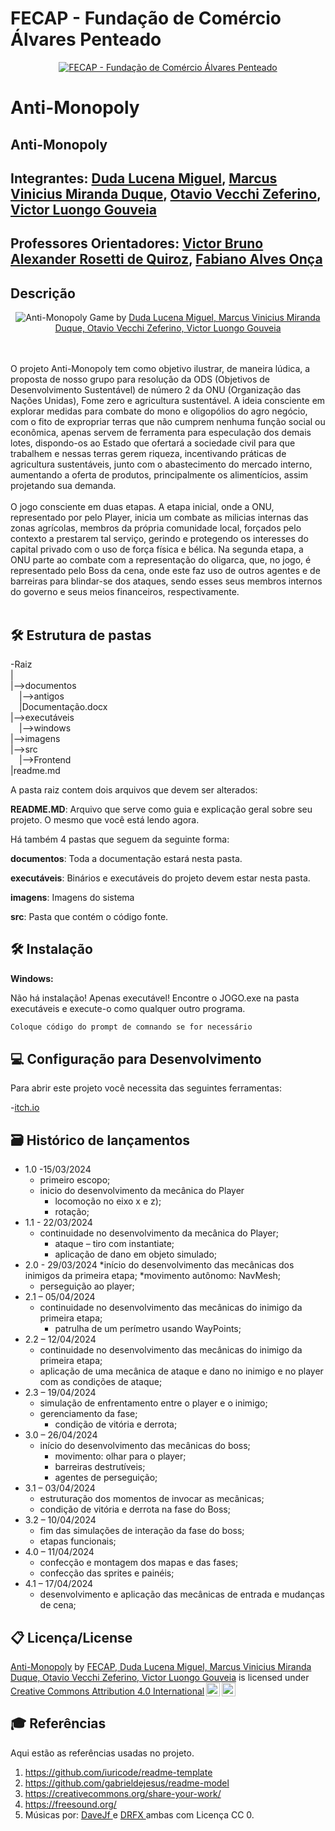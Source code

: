 # FECAP - Fundação de Comércio Álvares Penteado

<p align="center">
<a href= "https://www.fecap.br/"><img src="https://encrypted-tbn0.gstatic.com/images?q=tbn:ANd9GcRhZPrRa89Kma0ZZogxm0pi-tCn_TLKeHGVxywp-LXAFGR3B1DPouAJYHgKZGV0XTEf4AE&usqp=CAU" alt="FECAP - Fundação de Comércio Álvares Penteado" border="0"></a>
</p>

# Anti-Monopoly

## Anti-Monopoly

## Integrantes: <a href="https://github.com/DudaLucenaMiguel">Duda Lucena Miguel</a>, <a href=" ">Marcus Vinicius Miranda Duque</a>, <a href=" ">Otavio Vecchi Zeferino</a>, <a href=" ">Victor Luongo Gouveia</a>

## Professores Orientadores: <a href="https://www.linkedin.com/in/victorbarq/">Victor Bruno Alexander Rosetti de Quiroz</a>, <a href=" ">Fabiano Alves Onça</a> 

## Descrição

<p align="center">
<img src="https://pix4free.org/assets/library/2021-01-20/originals/game.jpg" alt="Anti-Monopoly" border="0">
  Game by <a href=" ">Duda Lucena Miguel, Marcus Vinicius Miranda Duque, Otavio Vecchi Zeferino, Victor Luongo Gouveia</a> 
</p>

<br><br>
  O projeto Anti-Monopoly tem como objetivo ilustrar, de maneira lúdica, a proposta de nosso grupo para resolução da ODS (Objetivos de Desenvolvimento Sustentável) de número 2 da ONU (Organização das Nações Unidas), Fome zero e agricultura sustentável. A ideia consciente em explorar medidas para combate do mono e oligopólios do agro negócio, com o fito de expropriar terras que não cumprem nenhuma função social ou econômica, apenas servem de ferramenta para especulação dos demais lotes, dispondo-os ao Estado que ofertará a sociedade civil para que trabalhem e nessas terras gerem riqueza, incentivando práticas de agricultura sustentáveis, junto com o abastecimento do mercado interno, aumentando a oferta de produtos, principalmente os alimentícios, assim projetando sua demanda. 
<br><br>
 O jogo consciente em duas etapas. A etapa inicial, onde a ONU, representado por pelo Player, inicia um combate as milicias internas das zonas agrícolas, membros da própria comunidade local, forçados pelo contexto a prestarem tal serviço, gerindo e protegendo os interesses do capital privado com o uso de força física e bélica. Na segunda etapa, a ONU parte ao combate com a representação do oligarca, que, no jogo, é representado pelo Boss da cena, onde este faz uso de outros agentes e de barreiras para blindar-se dos ataques, sendo esses seus membros internos do governo e seus meios financeiros, respectivamente.
<br><br>
## 🛠 Estrutura de pastas

-Raiz<br>
|<br>
|-->documentos<br>
  &emsp;|-->antigos<br>
  &emsp;|Documentação.docx<br>
|-->executáveis<br>
  &emsp;|-->windows<br>
|-->imagens<br>
|-->src<br>
  &emsp;|-->Frontend<br>
|readme.md<br>

A pasta raiz contem dois arquivos que devem ser alterados:

<b>README.MD</b>: Arquivo que serve como guia e explicação geral sobre seu projeto. O mesmo que você está lendo agora.

Há também 4 pastas que seguem da seguinte forma:

<b>documentos</b>: Toda a documentação estará nesta pasta.

<b>executáveis</b>: Binários e executáveis do projeto devem estar nesta pasta.

<b>imagens</b>: Imagens do sistema

<b>src</b>: Pasta que contém o código fonte.

## 🛠 Instalação

<b>Windows:</b>

Não há instalação! Apenas executável!
Encontre o JOGO.exe na pasta executáveis e execute-o como qualquer outro programa.

```sh
Coloque código do prompt de comnando se for necessário
```

## 💻 Configuração para Desenvolvimento

Para abrir este projeto você necessita das seguintes ferramentas:

-<a href="https://itch.io/">itch.io</a>

## 🗃 Histórico de lançamentos

* 1.0 -15/03/2024
	* primeiro escopo;
	* inicio do desenvolvimento da mecânica do Player 
		* locomoção no eixo x e z);
		* rotação;
* 1.1 - 22/03/2024
	* continuidade no desenvolvimento da mecânica do Player;
		* ataque – tiro com instantiate;
		* aplicação de dano em objeto simulado;
* 2.0 - 29/03/2024
	*início do desenvolvimento das mecânicas dos inimigos da primeira etapa;
	*movimento autônomo: NavMesh;
	* perseguição ao player;
* 2.1 – 05/04/2024
	* continuidade no desenvolvimento das mecânicas do inimigo da primeira etapa;
		* patrulha de um perímetro usando WayPoints;
* 2.2 – 12/04/2024
	* continuidade no desenvolvimento das mecânicas do inimigo da primeira etapa;
	* aplicação de uma mecânica de ataque e dano no inimigo e no player com as condições de ataque;
* 2.3 – 19/04/2024
	* simulação de enfrentamento entre o player e o inimigo;
	* gerenciamento da fase;
		* condição de vitória e derrota;
* 3.0 – 26/04/2024
	* início do desenvolvimento das mecânicas do boss;
		* movimento: olhar para o player;
		* barreiras destrutíveis;
		* agentes de perseguição;
* 3.1 – 03/04/2024
	* estruturação dos momentos de invocar as mecânicas;
	* condição de vitória e derrota na fase do Boss;
* 3.2 – 10/04/2024
	* fim das simulações de interação da fase do boss;
	* etapas funcionais;
* 4.0 – 11/04/2024
	* confecção e montagem dos mapas e das fases;
	* confecção das sprites e painéis;
* 4.1 – 17/04/2024
	* desenvolvimento e aplicação das mecânicas de entrada e mudanças de cena;


## 📋 Licença/License

<p xmlns:cc="http://creativecommons.org/ns#" xmlns:dct="http://purl.org/dc/terms/"><a property="dct:title" rel="cc:attributionURL" href="https://github.com/2024-1-MCC1/Projeto1">Anti-Monopoly</a> by <a rel="cc:attributionURL dct:creator" property="cc:attributionName" href="https://github.com/2024-1-MCC1/Projeto1">FECAP, Duda Lucena Miguel, Marcus Vinicius Miranda Duque, Otavio Vecchi Zeferino, Victor Luongo Gouveia</a> is licensed under <a href="https://creativecommons.org/licenses/by/4.0/?ref=chooser-v1" target="_blank" rel="license noopener noreferrer" style="display:inline-block;">Creative Commons Attribution 4.0 International<img style="height:22px!important;margin-left:3px;vertical-align:text-bottom;" src="https://mirrors.creativecommons.org/presskit/icons/cc.svg?ref=chooser-v1" alt=""><img style="height:22px!important;margin-left:3px;vertical-align:text-bottom;" src="https://mirrors.creativecommons.org/presskit/icons/by.svg?ref=chooser-v1" alt=""></a></p>

## 🎓 Referências

Aqui estão as referências usadas no projeto.

1. <https://github.com/iuricode/readme-template>
2. <https://github.com/gabrieldejesus/readme-model>
3. <https://creativecommons.org/share-your-work/>
4. <https://freesound.org/>
5. Músicas por: <a href="https://freesound.org/people/DaveJf/sounds/616544/"> DaveJf </a> e <a href="https://freesound.org/people/DRFX/sounds/338986/"> DRFX </a> ambas com Licença CC 0.
